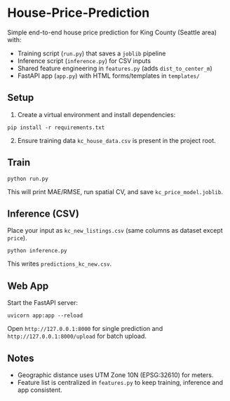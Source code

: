 # House-Price-Prediction

Simple end-to-end house price prediction for King County (Seattle area) with:

- Training script (`run.py`) that saves a `joblib` pipeline
- Inference script (`inference.py`) for CSV inputs
- Shared feature engineering in `features.py` (adds `dist_to_center_m`)
- FastAPI app (`app.py`) with HTML forms/templates in `templates/`

## Setup

1. Create a virtual environment and install dependencies:

```
pip install -r requirements.txt
```

2. Ensure training data `kc_house_data.csv` is present in the project root.

## Train

```
python run.py
```

This will print MAE/RMSE, run spatial CV, and save `kc_price_model.joblib`.

## Inference (CSV)

Place your input as `kc_new_listings.csv` (same columns as dataset except `price`).

```
python inference.py
```

This writes `predictions_kc_new.csv`.

## Web App

Start the FastAPI server:

```
uvicorn app:app --reload
```

Open `http://127.0.0.1:8000` for single prediction and `http://127.0.0.1:8000/upload` for batch upload.

## Notes

- Geographic distance uses UTM Zone 10N (EPSG:32610) for meters.
- Feature list is centralized in `features.py` to keep training, inference and app consistent.
